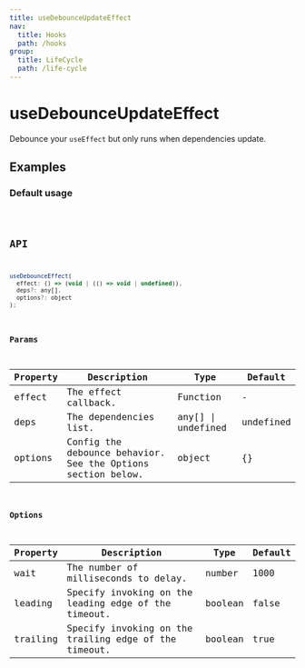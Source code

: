 ```yaml
---
title: useDebounceUpdateEffect
nav:
  title: Hooks
  path: /hooks
group:
  title: LifeCycle
  path: /life-cycle
---
```


# useDebounceUpdateEffect

Debounce your `useEffect` but only runs when dependencies update.

## Examples

### Default usage

<code src="./demo/demo1.tsx" />

## API

```javascript
useDebounceEffect(
  effect: () => (void | (() => void | undefined)),
  deps?: any[],
  options?: object
);
```

### Params

| Property | Description                                                                  | Type                    | Default |
|----------|------------------------------------------------------------------------------|-------------------------|---------|
| effect       |  The effect callback.                                              | Function | -       |
| deps | The dependencies list. | any[] \| undefined | undefined |
| options  | Config the debounce behavior. See the Options section below.                                                    | object                  | {}    |

### Options

| Property | Description                  | Type   | Default |
|----------|------------------------------|--------|---------|
| wait | The number of milliseconds to delay. | number | 1000 |
| leading | Specify invoking on the leading edge of the timeout. | boolean | false |
| trailing | Specify invoking on the trailing edge of the timeout. | boolean | true |
